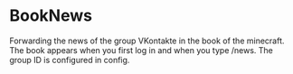 # BookNews
  
   Forwarding the news of the group VKontakte in the book of the minecraft. The book appears when you first log in and when you type          /news. The group ID is configured in config.
   
